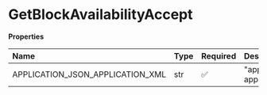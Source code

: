 # GetBlockAvailabilityAccept

**Properties**

| Name                             | Type | Required | Description                         |
| :------------------------------- | :--- | :------- | :---------------------------------- |
| APPLICATION_JSON_APPLICATION_XML | str  | ✅       | "application/json, application/xml" |

<!-- This file was generated by liblab | https://liblab.com/ -->
